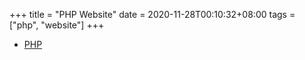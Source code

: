 +++
title = "PHP Website"
date = 2020-11-28T00:10:32+08:00
tags = ["php", "website"]
+++



* [PHP](https://www.php.net/)